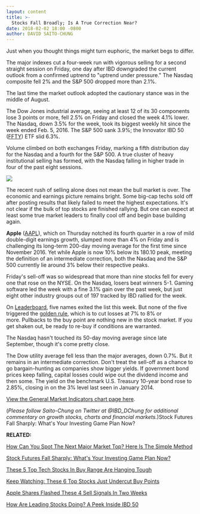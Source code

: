 ```yaml
---
layout: content
title: >-
  Stocks Fall Broadly; Is A True Correction Near?
date: 2018-02-02 18:00 -0800
author: DAVID SAITO-CHUNG
---
```






Just when you thought things might turn euphoric, the market begs to differ.


The major indexes cut a four-week run with vigorous selling for a second straight session on Friday, one day after IBD downgraded the current outlook from a confirmed uptrend to "uptrend under pressure." The Nasdaq composite fell 2% and the S&P 500 dropped more than 2.1%.


 The last time the market outlook adopted the cautionary stance was in the middle of August.


The Dow Jones industrial average, seeing at least 12 of its 30 components lose 3 points or more, fell 2.5% on Friday and closed the week 4.1% lower. The Nasdaq, down 3.5% for the week, took its biggest weekly hit since the week ended Feb. 5, 2016. The S&P 500 sank 3.9%; the Innovator IBD 50 ([FFTY](https://research.investors.com/quote.aspx?symbol=FFTY)) ETF slid 6.3%.


Volume climbed on both exchanges Friday, marking a fifth distribution day for the Nasdaq and a fourth for the S&P 500. A true cluster of heavy institutional selling has formed, with the Nasdaq falling in higher trade in four of the past eight sessions.


![](https://www.investors.com/wp-content/uploads/2018/02/MP_5x4_020218-234x300.png)


The recent rush of selling alone does not mean the bull market is over. The economic and earnings picture remains bright. Some big-cap techs sold off after posting results that likely failed to meet the highest expectations. It's not clear if the bulk of top stocks are finished rallying. But one can expect at least some true market leaders to finally cool off and begin base building again.


**Apple** ([AAPL](https://research.investors.com/quote.aspx?symbol=AAPL)), which on Thursday notched its fourth quarter in a row of mild double-digit earnings growth, slumped more than 4% on Friday and is challenging its long-term 200-day moving average for the first time since November 2016. Yet while Apple is now 10% below its 180.10 peak, meeting the definition of an intermediate correction, both the Nasdaq and the S&P 500 currently lie around 3% below their respective peaks.


Friday's sell-off was so widespread that more than nine stocks fell for every one that rose on the NYSE. On the Nasdaq, losers beat winners 5-1. Gaming software led the week with a fine 3.1% gain over the past week, but just eight other industry groups out of 197 tracked by IBD rallied for the week.


On [Leaderboard](https://leaderboard.investors.com/leaderboard/leaders/), five names exited the list this week. But none of the five triggered the [golden rule](https://www.investors.com/how-to-invest/investors-corner/still-the-no-1-rule-for-stock-investors-always-cut-your-losses-short/), which is to cut losses at 7% to 8% or more. Pullbacks to the buy point are nothing new in the stock market. If you get shaken out, be ready to re-buy if conditions are warranted.


The Nasdaq hasn't touched its 50-day moving average since late September, though it's come pretty close.


The Dow utility average fell less than the major averages, down 0.7%. But it remains in an intermediate correction. Don't treat the sell-off as a chance to go bargain-hunting as companies show bigger yields. If government bond prices keep falling, capital losses could wipe out the dividend income and then some. The yield on the benchmark U.S. Treasury 10-year bond rose to 2.85%, closing in on the 3% level last seen in January 2014.


[View the General Market Indicators chart page here](https://www.investors.com/wp-content/uploads/2018/02/GMI_020518.pdf).


(*Please follow Saito-Chung on Twitter at @IBD\_DChung for additional commentary on growth stocks, charts and financial markets.*)Stock Futures Fall Sharply: What's Your Investing Game Plan Now?


**RELATED:**


[How Can You Spot The Next Major Market Top? Here Is The Simple Method](https://www.investors.com/how-to-invest/investors-corner/how-do-you-spot-a-major-market-top-easy-look-for-heavy-distribution/)


[Stock Futures Fall Sharply: What's Your Investing Game Plan Now?](https://www.investors.com/market-trend/stock-market-today/s-broadcom-seen-hiking-qualcomm-bid/)


[These 5 Top Tech Stocks In Buy Range Are Hanging Tough](https://www.investors.com/news/technology/facebook-take-two-ea-shopify-workday-still-in-buy-range/)


[Keep Watching: These 6 Top Stocks Just Undercut Buy Points](https://www.investors.com/news/technology/vertex-pharma-atlassian-this-apple-supplier-leads-6-stocks-that-just-undercut-buy-points/)


[Apple Shares Flashed These 4 Sell Signals In Two Weeks](https://www.investors.com/news/technology/apple-stock-flashed-these-4-sell-signals-in-two-weeks/)


[How Are Leading Stocks Doing? A Peek Inside IBD 50](https://research.investors.com/stock-lists/ibd-50/)




